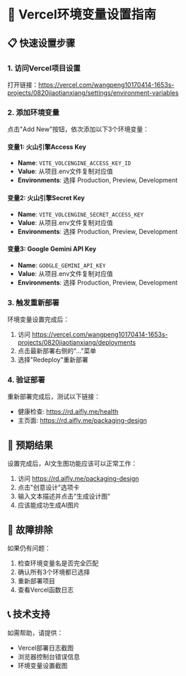 # 🔑 Vercel环境变量设置指南

## 📋 快速设置步骤

### 1. 访问Vercel项目设置
打开链接：https://vercel.com/wangpeng10170414-1653s-projects/0820jiaotianxiang/settings/environment-variables

### 2. 添加环境变量

点击"Add New"按钮，依次添加以下3个环境变量：

#### 变量1: 火山引擎Access Key
- **Name**: `VITE_VOLCENGINE_ACCESS_KEY_ID`
- **Value**: 从项目.env文件复制对应值
- **Environments**: 选择 Production, Preview, Development

#### 变量2: 火山引擎Secret Key
- **Name**: `VITE_VOLCENGINE_SECRET_ACCESS_KEY`
- **Value**: 从项目.env文件复制对应值
- **Environments**: 选择 Production, Preview, Development

#### 变量3: Google Gemini API Key
- **Name**: `GOOGLE_GEMINI_API_KEY`
- **Value**: 从项目.env文件复制对应值
- **Environments**: 选择 Production, Preview, Development

### 3. 触发重新部署

环境变量设置完成后：
1. 访问 https://vercel.com/wangpeng10170414-1653s-projects/0820jiaotianxiang/deployments
2. 点击最新部署右侧的"..."菜单
3. 选择"Redeploy"重新部署

### 4. 验证部署

重新部署完成后，测试以下链接：
- 健康检查: https://rd.aifly.me/health
- 主页面: https://rd.aifly.me/packaging-design

## 🎯 预期结果

设置完成后，AI文生图功能应该可以正常工作：
1. 访问 https://rd.aifly.me/packaging-design
2. 点击"创意设计"选项卡
3. 输入文本描述并点击"生成设计图"
4. 应该能成功生成AI图片

## 🔧 故障排除

如果仍有问题：
1. 检查环境变量名是否完全匹配
2. 确认所有3个环境都已选择
3. 重新部署项目
4. 查看Vercel函数日志

## 📞 技术支持

如需帮助，请提供：
- Vercel部署日志截图
- 浏览器控制台错误信息
- 环境变量设置截图
